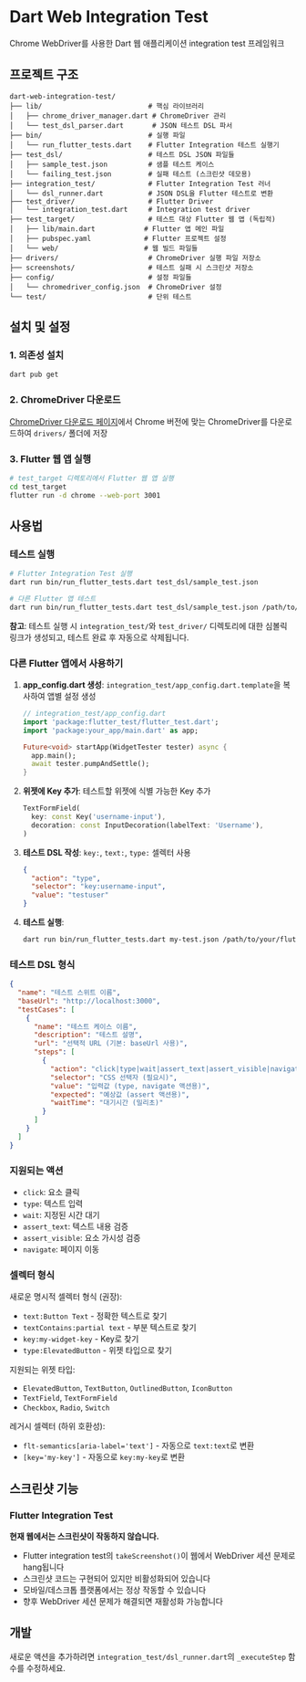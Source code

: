 # Dart Web Integration Test

Chrome WebDriver를 사용한 Dart 웹 애플리케이션 integration test 프레임워크

## 프로젝트 구조

```
dart-web-integration-test/
├── lib/                          # 핵심 라이브러리
│   ├── chrome_driver_manager.dart # ChromeDriver 관리
│   └── test_dsl_parser.dart       # JSON 테스트 DSL 파서
├── bin/                          # 실행 파일
│   └── run_flutter_tests.dart    # Flutter Integration 테스트 실행기
├── test_dsl/                     # 테스트 DSL JSON 파일들
│   ├── sample_test.json          # 샘플 테스트 케이스
│   └── failing_test.json         # 실패 테스트 (스크린샷 데모용)
├── integration_test/             # Flutter Integration Test 러너
│   └── dsl_runner.dart           # JSON DSL을 Flutter 테스트로 변환
├── test_driver/                  # Flutter Driver
│   └── integration_test.dart     # Integration test driver
├── test_target/                  # 테스트 대상 Flutter 웹 앱 (독립적)
│   ├── lib/main.dart            # Flutter 앱 메인 파일
│   ├── pubspec.yaml             # Flutter 프로젝트 설정
│   └── web/                     # 웹 빌드 파일들
├── drivers/                      # ChromeDriver 실행 파일 저장소
├── screenshots/                  # 테스트 실패 시 스크린샷 저장소
├── config/                       # 설정 파일들
│   └── chromedriver_config.json  # ChromeDriver 설정
└── test/                         # 단위 테스트
```

## 설치 및 설정

### 1. 의존성 설치
```bash
dart pub get
```

### 2. ChromeDriver 다운로드
[ChromeDriver 다운로드 페이지](https://chromedriver.chromium.org/)에서 Chrome 버전에 맞는 ChromeDriver를 다운로드하여 `drivers/` 폴더에 저장

### 3. Flutter 웹 앱 실행
```bash
# test_target 디렉토리에서 Flutter 웹 앱 실행
cd test_target
flutter run -d chrome --web-port 3001
```



## 사용법

### 테스트 실행

```bash
# Flutter Integration Test 실행
dart run bin/run_flutter_tests.dart test_dsl/sample_test.json

# 다른 Flutter 앱 테스트
dart run bin/run_flutter_tests.dart test_dsl/sample_test.json /path/to/flutter/app
```

**참고**: 테스트 실행 시 `integration_test/`와 `test_driver/` 디렉토리에 대한 심볼릭 링크가 생성되고, 테스트 완료 후 자동으로 삭제됩니다.

### 다른 Flutter 앱에서 사용하기

1. **app_config.dart 생성**: `integration_test/app_config.dart.template`을 복사하여 앱별 설정 생성
   ```dart
   // integration_test/app_config.dart
   import 'package:flutter_test/flutter_test.dart';
   import 'package:your_app/main.dart' as app;

   Future<void> startApp(WidgetTester tester) async {
     app.main();
     await tester.pumpAndSettle();
   }
   ```

2. **위젯에 Key 추가**: 테스트할 위젯에 식별 가능한 Key 추가
   ```dart
   TextFormField(
     key: const Key('username-input'),
     decoration: const InputDecoration(labelText: 'Username'),
   )
   ```

3. **테스트 DSL 작성**: `key:`, `text:`, `type:` 셀렉터 사용
   ```json
   {
     "action": "type",
     "selector": "key:username-input",
     "value": "testuser"
   }
   ```

4. **테스트 실행**:
   ```bash
   dart run bin/run_flutter_tests.dart my-test.json /path/to/your/flutter/app
   ```



### 테스트 DSL 형식

```json
{
  "name": "테스트 스위트 이름",
  "baseUrl": "http://localhost:3000",
  "testCases": [
    {
      "name": "테스트 케이스 이름",
      "description": "테스트 설명",
      "url": "선택적 URL (기본: baseUrl 사용)",
      "steps": [
        {
          "action": "click|type|wait|assert_text|assert_visible|navigate",
          "selector": "CSS 선택자 (필요시)",
          "value": "입력값 (type, navigate 액션용)",
          "expected": "예상값 (assert 액션용)",
          "waitTime": "대기시간 (밀리초)"
        }
      ]
    }
  ]
}
```

### 지원되는 액션

- `click`: 요소 클릭
- `type`: 텍스트 입력
- `wait`: 지정된 시간 대기
- `assert_text`: 텍스트 내용 검증
- `assert_visible`: 요소 가시성 검증
- `navigate`: 페이지 이동

### 셀렉터 형식

새로운 명시적 셀렉터 형식 (권장):
- `text:Button Text` - 정확한 텍스트로 찾기
- `textContains:partial text` - 부분 텍스트로 찾기
- `key:my-widget-key` - Key로 찾기
- `type:ElevatedButton` - 위젯 타입으로 찾기

지원되는 위젯 타입:
- `ElevatedButton`, `TextButton`, `OutlinedButton`, `IconButton`
- `TextField`, `TextFormField`
- `Checkbox`, `Radio`, `Switch`

레거시 셀렉터 (하위 호환성):
- `flt-semantics[aria-label='text']` - 자동으로 `text:text`로 변환
- `[key='my-key']` - 자동으로 `key:my-key`로 변환

## 스크린샷 기능

### Flutter Integration Test
**현재 웹에서는 스크린샷이 작동하지 않습니다.**

- Flutter integration test의 `takeScreenshot()`이 웹에서 WebDriver 세션 문제로 hang됩니다
- 스크린샷 코드는 구현되어 있지만 비활성화되어 있습니다
- 모바일/데스크톱 플랫폼에서는 정상 작동할 수 있습니다
- 향후 WebDriver 세션 문제가 해결되면 재활성화 가능합니다

## 개발

새로운 액션을 추가하려면 `integration_test/dsl_runner.dart`의 `_executeStep` 함수를 수정하세요.
